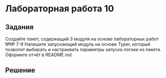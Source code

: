 # Лабораторная работа 10
## Задания 
Создайте пакет, содержащий 3 модуля на основе лабораторных работ №№ 7-9
Напишите запускающий модуль на основе Typer, который позволит выбирать и настраивать параметры запуска логики из пакета.
Оформите отчёт в README.md. 
## Решение
